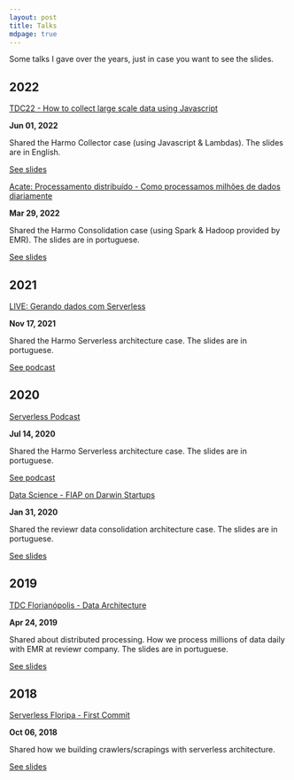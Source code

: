 ```yaml
---
layout: post
title: Talks
mdpage: true
---
```


Some talks I gave over the years, just in case you want to see the slides.

## 2022

[TDC22 - How to collect large scale data using Javascript](https://speakerdeck.com/leonardorifeli/how-to-collect-large-scale-data-using-javascript)

**Jun 01, 2022**

Shared the Harmo Collector case (using Javascript & Lambdas). The slides are in English.

[See slides](https://speakerdeck.com/leonardorifeli/how-to-collect-large-scale-data-using-javascript)

[Acate: Processamento distribuído - Como processamos milhões de dados diariamente](https://speakerdeck.com/leonardorifeli/harmo-talk-processamento-distribuido-como-processamos-milhoes-de-dados-diariamente)

**Mar 29, 2022**

Shared the Harmo Consolidation case (using Spark & Hadoop provided by EMR). The slides are in portuguese.

[See slides](https://speakerdeck.com/leonardorifeli/harmo-talk-processamento-distribuido-como-processamos-milhoes-de-dados-diariamente)

## 2021

[LIVE: Gerando dados com Serverless](https://www.youtube.com/watch?v=vM0l-d50jLI&ab_channel=DanielCastro)

**Nov 17, 2021**

Shared the Harmo Serverless architecture case. The slides are in portuguese.

[See podcast](https://www.youtube.com/watch?v=vM0l-d50jLI&ab_channel=DanielCastro)

## 2020

[Serverless Podcast](https://anchor.fm/semservidor/episodes/Episdio-3---Serverless-na-Harmo-egknu5)

**Jul 14, 2020**

Shared the Harmo Serverless architecture case. The slides are in portuguese.

[See podcast](https://speakerdeck.com/leonardorifeli/reviewr-data-consolidation-case)

[Data Science - FIAP on Darwin Startups](https://www.fiap.com.br/shift/curso/workshops/data-science-dos-fundamentos-as-aplicacoes)

**Jan 31, 2020**

Shared the reviewr data consolidation architecture case. The slides are in portuguese.

[See slides](https://speakerdeck.com/leonardorifeli/reviewr-data-consolidation-case)

## 2019

[TDC Florianópolis - Data Architecture](https://thedevconf.com/tdc/2019/florianopolis/trilha-arquitetura-de-dados)

**Apr 24, 2019**

Shared about distributed processing. How we process millions of data daily with EMR at reviewr company. The slides are in portuguese.

[See slides](https://speakerdeck.com/leonardorifeli/distributed-processing-how-we-process-millions-of-data-daily-with-emr)

## 2018

[Serverless Floripa - First Commit](https://www.meetup.com/pt-BR/Serverless-Floripa/events/253774158/)

**Oct 06, 2018**

Shared how we building crawlers/scrapings with serverless architecture.

[See slides](https://speakerdeck.com/leonardorifeli/building-crawlers-with-serverless)
